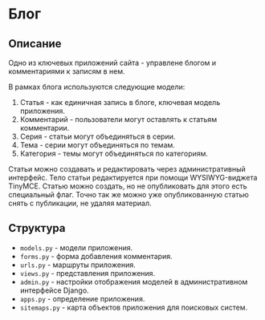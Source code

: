 # Блог

## Описание

Одно из ключевых приложений сайта - управлене блогом и комментариями к записям в нем.

В рамках блога используются следующие модели:
1. Статья - как единичная запись в блоге, ключевая модель приложения.
2. Комментарий - пользователи могут оставлять к статьям комментарии.
3. Серия - статьи могут объединяться в серии.
4. Тема - серии могут объединяться по темам.
5. Категория - темы могут объединяться по категориям.

Статьи можно создавать и редактировать через административный интерфейс. Тело статьи редактируется при помощи WYSIWYG-виджета TinyMCE. Статью можно создать, но не опубликовать  для этого есть специальный флаг. Точно так же можно уже опубликованную статью снять с публикации, не удаляя материал.

## Структура

* `models.py` - модели приложения.
* `forms.py` - форма добавления комментария.
* `urls.py` - маршруты приложения.
* `views.py` - представления приложения.
* `admin.py` - настройки отображения моделей в административном интерфейсе Django.
* `apps.py` - определение приложения.
* `sitemaps.py` - карта объектов приложения для поисковых систем.